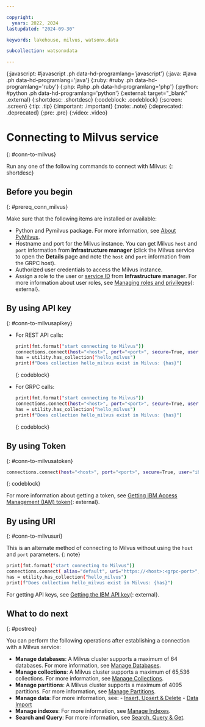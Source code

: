 ```yaml
---

copyright:
  years: 2022, 2024
lastupdated: "2024-09-30"

keywords: lakehouse, milvus, watsonx.data

subcollection: watsonxdata

---
```


{:javascript: #javascript .ph data-hd-programlang='javascript'}
{:java: #java .ph data-hd-programlang='java'}
{:ruby: #ruby .ph data-hd-programlang='ruby'}
{:php: #php .ph data-hd-programlang='php'}
{:python: #python .ph data-hd-programlang='python'}
{:external: target="_blank" .external}
{:shortdesc: .shortdesc}
{:codeblock: .codeblock}
{:screen: .screen}
{:tip: .tip}
{:important: .important}
{:note: .note}
{:deprecated: .deprecated}
{:pre: .pre}
{:video: .video}

# Connecting to Milvus service
{: #conn-to-milvus}

Run any one of the following commands to connect with Milvus:
{: shortdesc}

## Before you begin
{: #prereq_conn_milvus}

Make sure that the following items are installed or available:

- Python and Pymilvus package. For more information, see [About PyMilvus](https://milvus.io/api-reference/pymilvus/v2.4.x/About.md).
- Hostname and port for the Milvus instance. You can get Milvus `host` and `port` information from **Infrastructure manager** (click the Milvus service to open the **Details** page and note the `host` and `port` information from the GRPC host).
- Authorized user credentials to access the Milvus instance.
- Assign a role to the user or [service ID](https://cloud.ibm.com/docs/account?topic=account-serviceids&interface=ui) from **Infrastructure manager**. For more information about user roles, see [Managing roles and privileges]({{site.data.keyword.ref-role_priv-link}}#milvus){: external}.

## By using API key
{: #conn-to-milvusapikey}

- For REST API calls:

    ```bash
    print(fmt.format("start connecting to Milvus"))
    connections.connect(host="<host>", port="<port>", secure=True, user="apikey", password="<api-key>")
    has = utility.has_collection("hello_milvus")
    print(f"Does collection hello_milvus exist in Milvus: {has}")
    ```
    {: codeblock}

- For GRPC calls:

    ```bash
    print(fmt.format("start connecting to Milvus"))
    connections.connect(host="<host>", port="<port>", secure=True, user="ibmlhapikey", password="<api-key>")
    has = utility.has_collection("hello_milvus")
    print(f"Does collection hello_milvus exist in Milvus: {has}")
    ```
    {: codeblock}

## By using Token
{: #conn-to-milvusatoken}

```bash
connections.connect(host="<host>", port="<port>", secure=True, user="ibmlhtoken", password="<token>")
```
{: codeblock}

For more information about getting a token, see [Getting IBM Access Management (IAM) token]({{site.data.keyword.ref-con-presto-serv-link}}#get-ibmiam-token){: external}.

## By using URI
{: #conn-to-milvusuri}

This is an alternate method of connecting to Milvus without using the `host` and `port` parameters.
{: note}

```bash
print(fmt.format("start connecting to Milvus"))
connections.connect( alias="default", uri="https://<host>:<grpc-port>", user = "ibmlhtoken", password = "token" )
has = utility.has_collection("hello_milvus")
print(f"Does collection hello_milvus exist in Milvus: {has}")
```
For getting API keys, see [Getting the IBM API key]({{site.data.keyword.ref-con-presto-serv-link}}#get-api-iam-token){: external}.

## What to do next
{: #postreq}

You can perform the following operations after establishing a connection with a Milvus service:

- **Manage databases**: A Milvus cluster supports a maximum of 64 databases. For more information, see [Manage Databases](https://milvus.io/docs/manage_databases.md).
- **Manage collections**: A Milvus cluster supports a maximum of 65,536 collections. For more information, see [Manage Collections](https://milvus.io/docs/manage-collections.md#Manage-Collections).
- **Manage partitions**: A Milvus cluster supports a maximum of 4095 partitions. For more information, see [Manage Partitions](https://milvus.io/docs/manage-partitions.md#Manage-Partitions).
- **Manage data**: For more information, see:
      - [Insert, Upsert & Delete](https://milvus.io/docs/insert-update-delete.md)
      - [Data Import](https://milvus.io/docs/prepare-source-data.md)
- **Manage indexes**: For more information, see [Manage Indexes](https://milvus.io/docs/index-vector-fields.md?tab=floating).
- **Search and Query**: For more information, see [Search, Query & Get](https://milvus.io/docs/single-vector-search.md).
